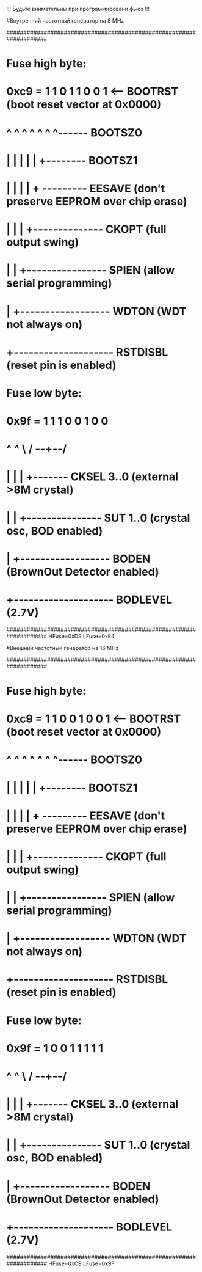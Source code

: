 !!! Будьте внимательны при программировани фьюз !!!

#Внутренний частотный генератор на 8 MHz

####################################################################
# Fuse high byte:
# 0xc9 = 1 1 0 1   1 0 0 1 <-- BOOTRST (boot reset vector at 0x0000)
#        ^ ^ ^ ^   ^ ^ ^------ BOOTSZ0
#        | | | |   | +-------- BOOTSZ1
#        | | | |   + --------- EESAVE (don't preserve EEPROM over chip erase)
#        | | | +-------------- CKOPT (full output swing)
#        | | +---------------- SPIEN (allow serial programming)
#        | +------------------ WDTON (WDT not always on)
#        +-------------------- RSTDISBL (reset pin is enabled)
# Fuse low byte:
# 0x9f = 1 1 1 0   0 1 0 0
#        ^ ^ \ /   \--+--/
#        | |  |       +------- CKSEL 3..0 (external >8M crystal)
#        | |  +--------------- SUT 1..0 (crystal osc, BOD enabled)
#        | +------------------ BODEN (BrownOut Detector enabled)
#        +-------------------- BODLEVEL (2.7V)
####################################################################
HFuse=0xD9
LFuse=0xE4

#Внешний частотный генератор на 16 MHz

####################################################################
# Fuse high byte:
# 0xc9 = 1 1 0 0   1 0 0 1 <-- BOOTRST (boot reset vector at 0x0000)
#        ^ ^ ^ ^   ^ ^ ^------ BOOTSZ0
#        | | | |   | +-------- BOOTSZ1
#        | | | |   + --------- EESAVE (don't preserve EEPROM over chip erase)
#        | | | +-------------- CKOPT (full output swing)
#        | | +---------------- SPIEN (allow serial programming)
#        | +------------------ WDTON (WDT not always on)
#        +-------------------- RSTDISBL (reset pin is enabled)
# Fuse low byte:
# 0x9f = 1 0 0 1   1 1 1 1
#        ^ ^ \ /   \--+--/
#        | |  |       +------- CKSEL 3..0 (external >8M crystal)
#        | |  +--------------- SUT 1..0 (crystal osc, BOD enabled)
#        | +------------------ BODEN (BrownOut Detector enabled)
#        +-------------------- BODLEVEL (2.7V)
####################################################################
HFuse=0xC9
LFuse=0x9F